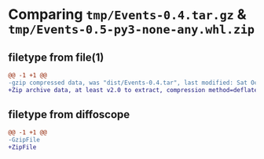 # Comparing `tmp/Events-0.4.tar.gz` & `tmp/Events-0.5-py3-none-any.whl.zip`

## filetype from file(1)

```diff
@@ -1 +1 @@
-gzip compressed data, was "dist/Events-0.4.tar", last modified: Sat Oct 31 12:03:26 2020, max compression
+Zip archive data, at least v2.0 to extract, compression method=deflate
```

## filetype from diffoscope

```diff
@@ -1 +1 @@
-GzipFile
+ZipFile
```

